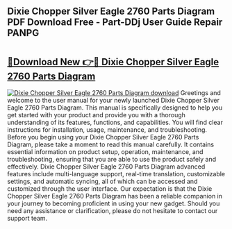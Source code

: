 ## Dixie Chopper Silver Eagle 2760 Parts Diagram PDF Download Free - Part-DDj User Guide Repair PANPG

# <h2><a href="http://dfi0vh.blite.top/?on=Dixie+Chopper+Silver+Eagle+2760+Parts+Diagram">🔗Download New 👉🔴 Dixie Chopper Silver Eagle 2760 Parts Diagram</a></h2>

[![Dixie Chopper Silver Eagle 2760 Parts Diagram download](https://i.imgur.com/lujVjoI.png)](http://dfi0vh.blite.top/?on=Dixie+Chopper+Silver+Eagle+2760+Parts+Diagram)
Greetings and welcome to the user manual for your newly launched Dixie Chopper Silver Eagle 2760 Parts Diagram. This manual is specifically designed to help you get started with your product and provide you with a thorough understanding of its features, functions, and capabilities. You will find clear instructions for installation, usage, maintenance, and troubleshooting. Before you begin using your Dixie Chopper Silver Eagle 2760 Parts Diagram, please take a moment to read this manual carefully. It contains essential information on product setup, operation, maintenance, and troubleshooting, ensuring that you are able to use the product safely and effectively. Dixie Chopper Silver Eagle 2760 Parts Diagram advanced features include multi-language support, real-time translation, customizable settings, and automatic syncing, all of which can be accessed and customized through the user interface. Our expectation is that the Dixie Chopper Silver Eagle 2760 Parts Diagram has been a reliable companion in your journey to becoming proficient in using your new gadget. Should you need any assistance or clarification, please do not hesitate to contact our support team.
